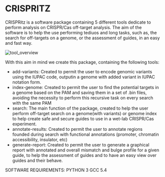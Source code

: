 # CRISPRITZ

CRISPRitz is a software package containing 5 different tools dedicate to perform analysis on CRISPR/Cas off-target analysis.
The aim of the software is to help the use performing tediuos and long tasks, such as, the search for off-targets on a genome, or the assessment of guides, in an easy and fast way.

![tool_overview](https://user-images.githubusercontent.com/32717860/52447053-faa3b200-2b2f-11e9-96fb-e3761a9232c5.png)


With this aim in mind we create this package, containing the following tools:

- add-variants: Created to permit the user to encode genomic variants using the IUPAC code, outputin a genome with added variant in IUPAC notation form.
- index-genome: Created to permit the user to find the potential targets in a genome based on the PAM and saving them in a set of .bin files, avoiding the necessity to perform this recursive task on every search with the same PAM
- search: The main function of the package, created to help the user perform off-target search on a genome(with variants) or genome index to help create safe and secure guides to use in a wet-lab CRISPR/Cas experiment.
- annotate-results: Created to permit the user to annotate regions founded during search with functional annotations (promoter, chromatin accessibility, insulator, etc)
- generate-report: Created to permit the user to generate a graphical report with annotated and overall mismatch and bulge profile for a given guide, to help the assessment of guides and to have an easy view over guides and their behave.


SOFTWARE REQUIREMENTS:
PYTHON 3
GCC 5.4
